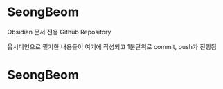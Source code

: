 # SeongBeom
Obsidian 문서 전용 Github Repository

옵시디언으로 필기한 내용들이 여기에 작성되고 1분단위로 commit, push가 진행됨

# SeongBeom
